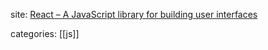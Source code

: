 
site: [React – A JavaScript library for building user interfaces](https://reactjs.org/)

categories: [[js]]
